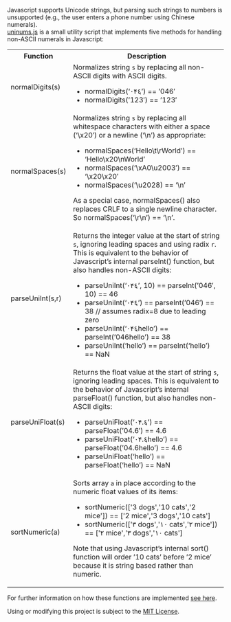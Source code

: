 Javascript supports Unicode strings, but parsing such strings to numbers is unsupported (e.g., the user enters a phone number using Chinese numerals).  
[uninums.js](https://raw.github.com/roysharon/uninums/master/uninums.js) is a small utility script that implements five methods for handling non-ASCII numerals in Javascript:

<table>
<tbody>
<tr>
<th>Function</th>
<th>Description</th>
</tr>
<tr>
<td>normalDigits(s)</td>
<td>Normalizes string <code>s</code> by replacing all non-ASCII digits with ASCII digits.<p></p>
<ul>
<li>normalDigits(‘٠۴६’) == ’046′</li>
<li>normalDigits(’123′) == ’123′</li>
</ul>
</td>
</tr>
<tr>
<td>normalSpaces(s)</td>
<td>Normalizes string <code>s</code> by replacing all whitespace characters with either a space (‘\x20′) or a newline (‘\n’) as appropriate:<p></p>
<ul>
<li>normalSpaces(‘Hello\t\rWorld’) == ‘Hello\x20\nWorld’</li>
<li>normalSpaces(‘\xA0\u2003′) == ‘\x20\x20′</li>
<li>normalSpaces(‘\u2028) == ‘\n’</li>
</ul>
<p>As a special case, normalSpaces() also replaces CRLF to a single newline character. So normalSpaces(‘\r\n’) == ‘\n’.</p></td>
</tr>
<tr>
<td>parseUniInt(s,r)</td>
<td>Returns the integer value at the start of string <code>s</code>, ignoring leading spaces and using radix <code>r</code>. This is equivalent to the behavior of Javascript’s internal parseInt() function, but also handles non-ASCII digits:<p></p>
<ul>
<li>parseUniInt(‘٠۴६’, 10) == parseInt(’046′, 10) == 46</li>
<li>parseUniInt(‘٠۴६’) == parseInt(’046′) == 38 // assumes radix=8 due to leading zero</li>
<li>parseUniInt(‘٠۴६hello’) == parseInt(’046hello’) == 38</li>
<li>parseUniInt(‘hello’) == parseInt(‘hello’) == NaN</li>
</ul>
</td>
</tr>
<tr>
<td>parseUniFloat(s)</td>
<td>Returns the float value at the start of string <code>s</code>, ignoring leading spaces. This is equivalent to the behavior of Javascript’s internal parseFloat() function, but also handles non-ASCII digits:<p></p>
<ul>
<li>parseUniFloat(‘٠۴.६’) == parseFloat(’04.6′) == 4.6</li>
<li>parseUniFloat(‘٠۴.६hello’) == parseFloat(’04.6hello’) == 4.6</li>
<li>parseUniFloat(‘hello’) == parseFloat(‘hello’) == NaN</li>
</ul>
</td>
</tr>
<tr>
<td>sortNumeric(a)</td>
<td>Sorts array <code>a</code> in place according to the numeric float values of its items:<p></p>
<ul>
<li>sortNumeric(['3 dogs','10 cats','2 mice']) == ['2 mice','3 dogs','10 cats']</li>
<li>sortNumeric(['٣ dogs','١٠ cats','٢ mice']) == ['٢ mice','٣ dogs','١٠ cats']</li>
</ul>
<p>Note that using Javascript’s internal sort() function will order ’10 cats’ before ’2 mice’ because it is string based rather than numeric.</p></td>
</tr>
</tbody>
</table>

For further information on how these functions are implemented [see here](http://roysharon.com/blog/44).

Using or modifying this project is subject to the [MIT License](http://creativecommons.org/licenses/MIT/).
